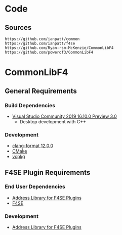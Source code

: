 # Code

## Sources

```
https://github.com/ianpatt/common
https://github.com/ianpatt/f4se
https://github.com/Ryan-rsm-McKenzie/CommonLibF4
https://github.com/powerof3/CommonLibF4
```
# CommonLibF4

## General Requirements

### Build Dependencies
* [Visual Studio Community 2019 16.10.0 Preview 3.0](https://visualstudio.microsoft.com/vs/preview/)
	* Desktop development with C++

### Development
* [clang-format 12.0.0](https://github.com/llvm/llvm-project/releases)
* [CMake](https://cmake.org/)
* [vcpkg](https://github.com/microsoft/vcpkg)

## F4SE Plugin Requirements

### End User Dependencies
* [Address Library for F4SE Plugins](https://www.nexusmods.com/fallout4/mods/47327)
* [F4SE](https://f4se.silverlock.org/)

### Development
* [Address Library for F4SE Plugins](https://www.nexusmods.com/fallout4/mods/47327)
